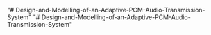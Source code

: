 "# Design-and-Modelling-of-an-Adaptive-PCM-Audio-Transmission-System" 
"# Design-and-Modelling-of-an-Adaptive-PCM-Audio-Transmission-System" 
